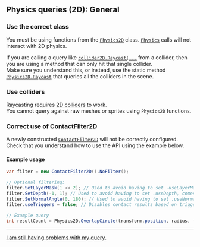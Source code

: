 ## Physics queries (2D): General
### Use the correct class
You must be using functions from the [`Physics2D`](https://docs.unity3d.com/ScriptReference/Physics2D.html) class. [`Physics`](https://docs.unity3d.com/ScriptReference/Physics.html) calls will not interact with 2D physics.

If you are calling a query like [`collider2D.Raycast(...`](https://docs.unity3d.com/ScriptReference/Collider2D.Raycast.html) from a collider, then you are using a method that can only hit that single collider.  
Make sure you understand this, or instead, use the static method [`Physics2D.Raycast`](https://docs.unity3d.com/ScriptReference/Physics2D.Raycast.html) that queries all the colliders in the scene.

### Use colliders
Raycasting requires [2D colliders](https://docs.unity3d.com/Manual/Collider2D.html) to work.  
You cannot query against raw meshes or sprites using `Physics2D` functions.

### Correct use of ContactFilter2D
A newly constructed [`ContactFilter2D`](https://docs.unity3d.com/ScriptReference/ContactFilter2D.html) will not be correctly configured. Check that you understand how to use the API using the example below.
#### Example usage
```csharp
var filter = new ContactFilter2D().NoFilter();

// Optional filtering:
filter.SetLayerMask(1 << 2); // Used to avoid having to set .useLayerMask too.
filter.SetDepth(-1, 1); // Used to avoid having to set .useDepth, comes with additional validation.
filter.SetNormalAngle(0, 180); // Used to avoid having to set .useNormalAngle, comes with additional validation.
filter.useTriggers = false; // Disables contact results based on trigger collider involvement.

// Example query
int resultCount = Physics2D.OverlapCircle(transform.position, radius, filter, results);
```

---

[I am still having problems with my query.](Visual%20Debugging.md)